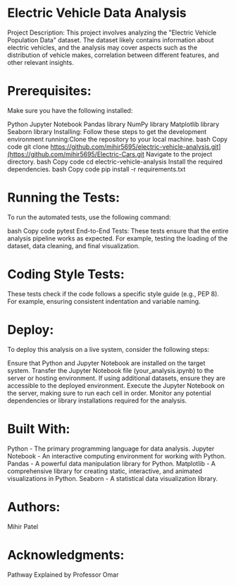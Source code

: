 # Electric Vehicle Data Analysis
Project Description:
This project involves analyzing the "Electric Vehicle Population Data" dataset. The dataset likely contains information about electric vehicles, and the analysis may cover aspects such as the distribution of vehicle makes, correlation between different features, and other relevant insights.

# Prerequisites:
Make sure you have the following installed:

Python
Jupyter Notebook
Pandas library
NumPy library
Matplotlib library
Seaborn library
Installing:
Follow these steps to get the development environment running:Clone the repository to your local machine.
bash
Copy code
git clone https://github.com/mihir5695/electric-vehicle-analysis.git](https://github.com/mihir5695/Electric-Cars.git
Navigate to the project directory.
bash
Copy code
cd electric-vehicle-analysis
Install the required dependencies.
bash
Copy code
pip install -r requirements.txt
# Running the Tests:
To run the automated tests, use the following command:

bash
Copy code
pytest
End-to-End Tests:
These tests ensure that the entire analysis pipeline works as expected. For example, testing the loading of the dataset, data cleaning, and final visualization.

# Coding Style Tests:
These tests check if the code follows a specific style guide (e.g., PEP 8). For example, ensuring consistent indentation and variable naming.

# Deploy:
To deploy this analysis on a live system, consider the following steps:

Ensure that Python and Jupyter Notebook are installed on the target system.
Transfer the Jupyter Notebook file (your_analysis.ipynb) to the server or hosting environment.
If using additional datasets, ensure they are accessible to the deployed environment.
Execute the Jupyter Notebook on the server, making sure to run each cell in order.
Monitor any potential dependencies or library installations required for the analysis.
# Built With:

Python - The primary programming language for data analysis.
Jupyter Notebook - An interactive computing environment for working with Python.
Pandas - A powerful data manipulation library for Python.
Matplotlib - A comprehensive library for creating static, interactive, and animated visualizations in Python.
Seaborn - A statistical data visualization library.
# Authors:
Mihir Patel

# Acknowledgments:
Pathway Explained by Professor Omar

